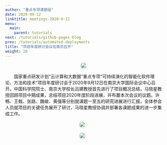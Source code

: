 ```yaml
---
author: "重点专项课题组"
date: 2020-09-12
linktitle: meetings-2020-9-12
menu:
  main:
    parent: tutorials
next: /tutorials/github-pages-blog
prev: /tutorials/automated-deployments
title: "项目年度研讨会议在南京召开"
weight: 10
---
```


 <center>
    <img style="border-radius: 0.3125em;
    box-shadow: 0 2px 4px 0 rgba(34,36,38,.12),0 2px 10px 0 rgba(34,36,38,.08);" 
    src="https://cdn.njuics.cn/2017yfb1001800.cn/2020-09-12-1.jpeg">
</center>
</br>
&#8194;&#8194;&#8194;&#8194;国家重点研发计划“云计算和大数据”重点专项“可持续演化的智能化软件理论、方法和技术”项目年度研讨会于2020年9月12日在南京大学国际会议中心召开。中国科学院院士、南京大学校长吕建教授首先进行了项目概况总结，马晓星教授回顾项目中期成果，总结项目2020年度阶段进展，并布置本次会议的议题。许畅、王戟、张路、魏峻、黄强等分别就课题一至五的研究进展进行汇报，全体参会人员就项目的关键任务展开了研讨，马晓星教授协调并部署各课题成果的进一步集成工作。</br>
</br>
 <center>
    <img style="border-radius: 0.3125em;
    box-shadow: 0 2px 4px 0 rgba(34,36,38,.12),0 2px 10px 0 rgba(34,36,38,.08);" 
    src="https://cdn.njuics.cn/2017yfb1001800.cn/2020-09-12-2.jpeg">
    <div style="color:orange; border-bottom: 1px solid #d9d9d9;
    display: inline-block;
    color: #999;
    padding: 2px;"></div>
</center>
</br>
 <center>
    <img style="border-radius: 0.3125em;
    box-shadow: 0 2px 4px 0 rgba(34,36,38,.12),0 2px 10px 0 rgba(34,36,38,.08);" 
    src="https://cdn.njuics.cn/2017yfb1001800.cn/2020-09-12-3.jpeg">
    <div style="color:orange; border-bottom: 1px solid #d9d9d9;
    display: inline-block;
    color: #999;
    padding: 2px;"></div>
</center>
</br>
